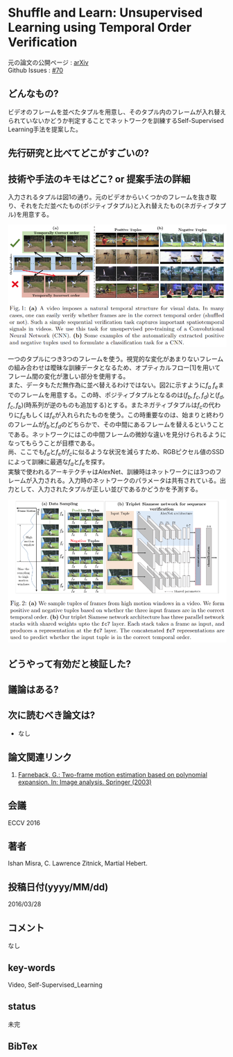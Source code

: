# Shuffle and Learn: Unsupervised Learning using Temporal Order Verification

元の論文の公開ページ : [arXiv](https://arxiv.org/abs/1603.08561)  
Github Issues : [#70](https://github.com/Obarads/obarads.github.io/issues/70)

## どんなもの?
ビデオのフレームを並べたタプルを用意し、そのタプル内のフレームが入れ替えられていないかどうか判定することでネットワークを訓練するSelf-Supervised Learning手法を提案した。

## 先行研究と比べてどこがすごいの?

## 技術や手法のキモはどこ? or 提案手法の詳細
入力されるタプルは図1の通り。元のビデオからいくつかのフレームを抜き取り、それをただ並べたもの(ポジティブタプル)と入れ替えたもの(ネガティブタプル)を用意する。

![fig1](img/SaLULuTOV/fig1.png)

一つのタプルにつき3つのフレームを使う。視覚的な変化があまりないフレームの組み合わせは曖昧な訓練データとなるため、オプティカルフロー[1]を用いてフレーム間の変化が激しい部分を使用する。  
また、データもただ無作為に並べ替えるわけではない。図2に示すように$f_ a~f_ e$までのフレームを用意する。この時、ポジティブタプルとなるのは$(f_ b, f_ c, f_ d)$と$(f_ d, f_ c, f_ b)$(時系列が逆のものも追加する)とする。またネガティブタプルは$f_ c$の代わりに$f_ a$もしくは$f_ e$が入れられたものを使う。この時重要なのは、始まりと終わりのフレームが$f_ b$と$f_ d$のどちらかで、その中間にあるフレームを替えるということである。ネットワークにはこの中間フレームの微妙な違いを見分けられるようになってもらうことが目標である。  
尚、ここでも$f_ a$と$f_ e$が$f_ c$に似るような状況を減らすため、RGBピクセル値のSSDによって訓練に最適な$f_ a$と$f_ e$を探す。  
実験で使われるアーキテクチャはAlexNet、訓練時はネットワークには3つのフレームが入力される。入力時のネットワークのパラメータは共有されている。出力として、入力されたタプルが正しい並びであるかどうかを予測する。

![fig2](img/SaLULuTOV/fig2.png)

## どうやって有効だと検証した?

## 議論はある?

## 次に読むべき論文は?
- なし

## 論文関連リンク
1. [Farneback, G.: Two-frame motion estimation based on polynomial expansion. In: Image analysis. Springer (2003)](http://www.diva-portal.org/smash/get/diva2:273847/FULLTEXT01.pdf)

## 会議
ECCV 2016

## 著者
Ishan Misra, C. Lawrence Zitnick, Martial Hebert.

## 投稿日付(yyyy/MM/dd)
2016/03/28

## コメント
なし

## key-words
Video, Self-Supervised_Learning

## status
未完

## BibTex
